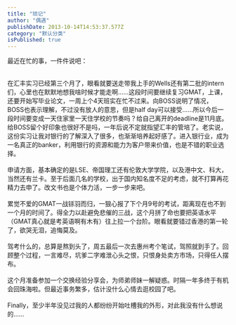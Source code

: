 ```yaml
---
title: "琐记"
author: "偶遇"
publishDate: 2013-10-14T14:53:37.577Z
category: "默认分类"
isPublished: true
---
```


最近在忙的事，一件件说吧：<wbr><div><br></div><div>在汇丰实习已经第三个月了，眼看就要送走带我上手的Wells还有第二批的intern们，心里也在默默地想我啥时候才能走啊……这段时间要继续复习GMAT，上课，还要开始写毕业论文，一周上个4天班实在忙不过来。向BOSS说明了情况，BOSS也表示理解，不过没有放人的意思，但是half day可以接受……所以今后一段时间要变成一天住家里一天住学校的节奏吗？给自己离开的deadline是11月底。给BOSS留个好印象也很好不是吗，一年后说不定就指望汇丰的管培了。老实说，这份实习让我对银行的了解深入了很多，也渐渐培养起好感了。进入银行业，成为一名真正的banker，利用银行的资源和能力为客户带来价值，也是不错的职业选择。</div><div><br></div><div>申请方面，基本确定的是LSE、帝国理工还有伦敦大学学院，以及港中文、科大，当然还有兰卡。至于后面几名的学校，出于国内知名度不足的考虑，就不打算再花精力去申了。改文书也是个体力活，一步一步来吧。</div><div><br></div><div>累觉不爱的GMAT一战铩羽而归，一狠心报了下个月9号的考试，距离现在也不到一个月的时间了。得全力以赴避免悲催的三战，这个月拼了命也要把英语水平（GMAT真心就是考英语啊有木有）往上拉一个台阶。眼看就要错过香港的第一轮了，欲哭无泪，追悔莫及。</div><div><br></div><div>驾考什么的，总算是熬到头了，周五最后一次去惠州考个笔试，驾照就到手了。回顾整个过程，一言难尽，坑爹二字难泄心头之恨，只恨身处卖方市场，只得任人摆布。</div><div><br></div><div>这个月准备参加一个交换经验分享会，为师弟师妹一解疑惑。时隔一年多终于有机会回珠海啦。但最近事务繁多，估计没什么心情去逛校园了吧。</div><div><br></div><div>Finally，至少半年没见过我的人都纷纷开始吐槽我的外形，对此我没有什么想说的……</div>